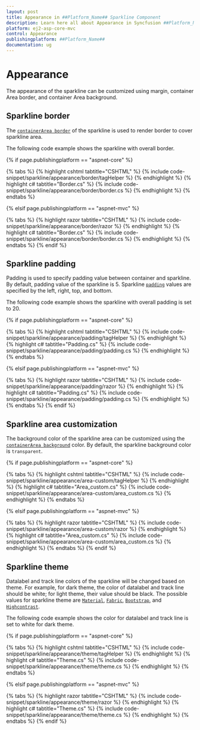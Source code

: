```yaml
---
layout: post
title: Appearance in ##Platform_Name## Sparkline Component
description: Learn here all about Appearance in Syncfusion ##Platform_Name## Sparkline component and more.
platform: ej2-asp-core-mvc
control: Appearance
publishingplatform: ##Platform_Name##
documentation: ug
---
```



# Appearance

The appearance of the sparkline can be customized using margin, container Area border, and container Area background.

## Sparkline border

The [`containerArea border`](https://help.syncfusion.com/cr/aspnetcore-js2/Syncfusion.EJ2~Syncfusion.EJ2.Charts.SparklineContainerArea~Border.html) of the sparkline is used to render border to cover sparkline area.

The following code example shows the sparkline with overall border.

{% if page.publishingplatform == "aspnet-core" %}

{% tabs %}
{% highlight cshtml tabtitle="CSHTML" %}
{% include code-snippet/sparkline/appearance/border/tagHelper %}
{% endhighlight %}
{% highlight c# tabtitle="Border.cs" %}
{% include code-snippet/sparkline/appearance/border/border.cs %}
{% endhighlight %}
{% endtabs %}

{% elsif page.publishingplatform == "aspnet-mvc" %}

{% tabs %}
{% highlight razor tabtitle="CSHTML" %}
{% include code-snippet/sparkline/appearance/border/razor %}
{% endhighlight %}
{% highlight c# tabtitle="Border.cs" %}
{% include code-snippet/sparkline/appearance/border/border.cs %}
{% endhighlight %}
{% endtabs %}
{% endif %}



## Sparkline padding

Padding is used to specify padding value between container and sparkline. By default, padding value of the sparkline is 5. Sparkline [`padding`](https://help.syncfusion.com/cr/aspnetcore-js2/Syncfusion.EJ2~Syncfusion.EJ2.Charts.SparklinePadding.html) values are specified by the left, right, top, and bottom.

The following code example shows the sparkline with overall padding is set to 20.

{% if page.publishingplatform == "aspnet-core" %}

{% tabs %}
{% highlight cshtml tabtitle="CSHTML" %}
{% include code-snippet/sparkline/appearance/padding/tagHelper %}
{% endhighlight %}
{% highlight c# tabtitle="Padding.cs" %}
{% include code-snippet/sparkline/appearance/padding/padding.cs %}
{% endhighlight %}
{% endtabs %}

{% elsif page.publishingplatform == "aspnet-mvc" %}

{% tabs %}
{% highlight razor tabtitle="CSHTML" %}
{% include code-snippet/sparkline/appearance/padding/razor %}
{% endhighlight %}
{% highlight c# tabtitle="Padding.cs" %}
{% include code-snippet/sparkline/appearance/padding/padding.cs %}
{% endhighlight %}
{% endtabs %}
{% endif %}



## Sparkline area customization

The background color of the sparkline area can be customized using the [`containerArea background`](https://help.syncfusion.com/cr/aspnetcore-js2/Syncfusion.EJ2~Syncfusion.EJ2.Charts.SparklineContainerArea~BackGround.html) color. By default, the sparkline background color is `transparent`.

{% if page.publishingplatform == "aspnet-core" %}

{% tabs %}
{% highlight cshtml tabtitle="CSHTML" %}
{% include code-snippet/sparkline/appearance/area-custom/tagHelper %}
{% endhighlight %}
{% highlight c# tabtitle="Area_custom.cs" %}
{% include code-snippet/sparkline/appearance/area-custom/area_custom.cs %}
{% endhighlight %}
{% endtabs %}

{% elsif page.publishingplatform == "aspnet-mvc" %}

{% tabs %}
{% highlight razor tabtitle="CSHTML" %}
{% include code-snippet/sparkline/appearance/area-custom/razor %}
{% endhighlight %}
{% highlight c# tabtitle="Area_custom.cs" %}
{% include code-snippet/sparkline/appearance/area-custom/area_custom.cs %}
{% endhighlight %}
{% endtabs %}
{% endif %}



## Sparkline theme

Datalabel and track line colors of the sparkline will be changed based on theme. For example, for dark theme, the color of datalabel and track line should be white; for light theme, their value should be black. The possible values for sparkline theme are [`Material`](https://help.syncfusion.com/cr/aspnetcore-js2/Syncfusion.EJ2~Syncfusion.EJ2.Charts.Sparkline~Theme.html), [`Fabric`](https://help.syncfusion.com/cr/aspnetcore-js2/Syncfusion.EJ2~Syncfusion.EJ2.Charts.Sparkline~Theme.html), [`Bootstrap`](https://help.syncfusion.com/cr/aspnetcore-js2/Syncfusion.EJ2~Syncfusion.EJ2.Charts.Sparkline~Theme.html), and [`Highcontrast`](https://help.syncfusion.com/cr/aspnetcore-js2/Syncfusion.EJ2~Syncfusion.EJ2.Charts.Sparkline~Theme.html).

The following code example shows the color for datalabel and track line is set to white for dark theme.

{% if page.publishingplatform == "aspnet-core" %}

{% tabs %}
{% highlight cshtml tabtitle="CSHTML" %}
{% include code-snippet/sparkline/appearance/theme/tagHelper %}
{% endhighlight %}
{% highlight c# tabtitle="Theme.cs" %}
{% include code-snippet/sparkline/appearance/theme/theme.cs %}
{% endhighlight %}
{% endtabs %}

{% elsif page.publishingplatform == "aspnet-mvc" %}

{% tabs %}
{% highlight razor tabtitle="CSHTML" %}
{% include code-snippet/sparkline/appearance/theme/razor %}
{% endhighlight %}
{% highlight c# tabtitle="Theme.cs" %}
{% include code-snippet/sparkline/appearance/theme/theme.cs %}
{% endhighlight %}
{% endtabs %}
{% endif %}

